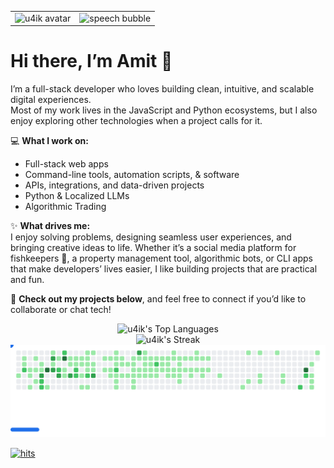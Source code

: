 
<table>
  <tr>
    <td>
      <img src="https://i.ibb.co/4ZfWvn4j/amit.gif" alt="u4ik avatar" width="160" />
    </td>
    <td style="vertical-align: top;">
      <img src="https://i.ibb.co/78qHXrc/pixel-speech-bubble.gif" alt="speech bubble" width="160" height="80" />
    </td>
  </tr>
</table>

# Hi there, I’m Amit 👋

I’m a full-stack developer who loves building clean, intuitive, and scalable digital experiences.  
Most of my work lives in the JavaScript and Python ecosystems, but I also enjoy exploring other technologies when a project calls for it.

💻 **What I work on:**

- Full-stack web apps 
- Command-line tools, automation scripts, & software
- APIs, integrations, and data-driven projects
- Python & Localized LLMs
- Algorithmic Trading

✨ **What drives me:**  
    I enjoy solving problems, designing seamless user experiences, and bringing creative ideas to life. Whether it’s a social media platform for fishkeepers 🐠, a property management tool, algorithmic bots, or CLI apps that make developers’ lives easier, I like building projects that are practical and fun.

📂 **Check out my projects below**, and feel free to connect if you’d like to collaborate or chat tech!
<div align="" style="display: flex; flex-direction: column; align-items: center; height:30">


<!-- GitHub Stats Images -->
<img src="https://github-readme-stats.vercel.app/api/top-langs/?username=u4ik&theme=vue-dark&show_icons=true&hide_border=true&layout=compact" alt="u4ik's Top Languages">
<img src="https://github-readme-streak-stats.herokuapp.com/?user=u4ik&theme=vue-dark&hide_border=true" alt="u4ik's Streak">

<!-- <img src="http://hits.dwyl.com/abhisheknaiidu/awesome-github-profile-readme.svg" alt="Hits Badge"> -->

</div>
<!--   <h4>Connect</h4> -->
<!-- <a style="text-decoration:none" href="https://www.linkedin.com/in/amitsmangat/" target="_blank"> -->
<!-- <img src="https://img.shields.io/badge/-Amit%20Mangat-blue?style=plastic&logo=Linkedin&logoColor=black&link=https://www.linkedin.com/in/amitsmangat/" alt="Join Community Badge"/> -->
<!-- </a> -->

<!--  <img src='https://img.shields.io/github/followers/u4ik?label=Follow&style=social'> -->
<!-- <img src="https://img.shields.io/static/v1?label=&labelColor=505050&message=arbeitnow&color=%230076D6&style=flat&logo=google-chrome&logoColor=%230076D6" alt="website"/></a> -->
<!-- <img src="https://img.shields.io/static/v1?label=%F0%9F%8C%9F&message=If%20Useful&style=style=flat&color=BC4E99" alt="Star Badge"/> -->
<!-- <a href="https://discord.gg/XTW52Kt"><img src="https://img.shields.io/discord/733027681184251937.svg?style=flat&label=Join%20Community&color=7289DA" alt="Join Community Badge"/></a> -->
<!-- <a href="https://twitter.com/abhisheknaiidu" ><img src="https://img.shields.io/twitter/follow/abhisheknaiidu.svg?style=social" /> </a> -->

<picture>
  <source
    media="(prefers-color-scheme: dark)"
    srcset="images/breakout-dark.svg"
  />
  <source
    media="(prefers-color-scheme: light)"
    srcset="images/breakout-light.svg"
  />
  <img alt="Breakout Game" src="images/breakout-light.svg" />
</picture>

[![hits](https://hits.deltapapa.io/github/u4ik/u4ik.svg)](https://hits.deltapapa.io)
